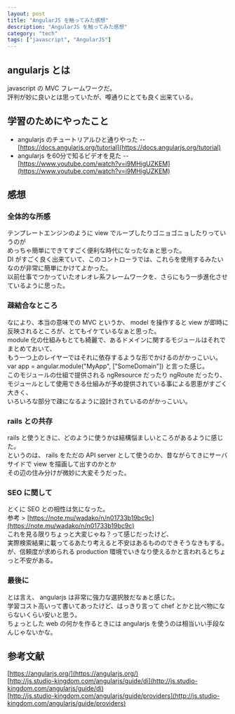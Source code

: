 ```yaml
---
layout: post
title: "AngularJS を触ってみた感想"
description: "AngularJS を触ってみた感想"
category: "tech"
tags: ["javascript", "AngularJS"]
---
```


## angularjs とは
javascript の MVC フレームワークだ。  
評判が妙に良いとは思っていたが、噂通りにとても良く出来ている。  

## 学習のためにやったこと
- angularjs のチュートリアルひと通りやった
-- [https://docs.angularjs.org/tutorial](https://docs.angularjs.org/tutorial)
- angularjs を60分で知るビデオを見た
-- [https://www.youtube.com/watch?v=i9MHigUZKEM](https://www.youtube.com/watch?v=i9MHigUZKEM)

## 感想

### 全体的な所感
テンプレートエンジンのように view でループしたりゴニョゴニョしたりっていうのが  
めっちゃ簡単にできてすごく便利な時代になったなぁと思った。  
DI がすごく良く出来ていて、このコントローラでは、これらを使用するみたいなのが非常に簡単にかけてよかった。  
以前仕事でつかっていたオレオレ系フレームワークを、さらにもう一歩進化させているように思った。  
  
### 疎結合なところ
なにより、本当の意味での MVC というか、 model を操作すると view が即時に反映されるところが、とてもイケているなぁと思った。  
module 化の仕組みもとても綺麗で、あるドメインに関するモジュールはそれでまとめておいて、  
もう一つ上のレイヤーではそれに依存するような形でかけるのがかっこいい。  
var app = angular.module("MyApp", ["SomeDomain"]) と言った感じ。  
このモジュールの仕組で提供される ngResource だったり ngRoute だったり、  
モジュールとして使用できる仕組みが予め提供されている事による恩恵がすごく大きく、  
いろいろな部分で疎になるように設計されているのがかっこいい。  
  

### rails との共存
rails と使うときに、どのように使うかは結構悩ましいところがあるように感じた。  
というのは、 rails をただの API server として使うのか、昔ながらてきにサーバサイドで view を描画して出すのかとか  
その辺の住み分けが微妙に大変そうだった。  

### SEO に関して
とくに SEO との相性は気になった。  
参考 > [https://note.mu/wadako/n/n01733b19bc9c](https://note.mu/wadako/n/n01733b19bc9c)  
これを見る限りちょっと大変じゃね？って感じだったけど、  
実際検索結果に載ってるあたり考えると不安はあるもののできそうなきもする。  
が、信頼度が求められる production 環境でいきなり使えるかと言われるとちょっと不安がある。  

### 最後に
とは言え、 angularjs は非常に強力な選択肢だなぁと感じた。  
学習コスト高いって書いてあったけど、はっきり言って chef とかと比べ物にならないくらい安いと思う。  
ちょっとした web の何かを作るときには angularjs を使うのは相当いい手段なんじゃないかな。  

## 参考文献
[https://angularjs.org/](https://angularjs.org/)  
[http://js.studio-kingdom.com/angularjs/guide/di](http://js.studio-kingdom.com/angularjs/guide/di)  
[http://js.studio-kingdom.com/angularjs/guide/providers](http://js.studio-kingdom.com/angularjs/guide/providers)  

